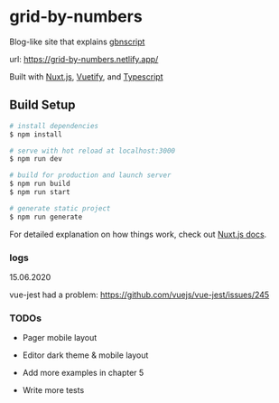 # grid-by-numbers

Blog-like site that explains [gbnscript](https://github.com/yyyk/gbnscript)

url: https://grid-by-numbers.netlify.app/

Built with [Nuxt.js](https://nuxtjs.org/), [Vuetify](https://vuetifyjs.com), and [Typescript](https://www.typescriptlang.org/)

>

## Build Setup

```bash
# install dependencies
$ npm install

# serve with hot reload at localhost:3000
$ npm run dev

# build for production and launch server
$ npm run build
$ npm run start

# generate static project
$ npm run generate
```

For detailed explanation on how things work, check out [Nuxt.js docs](https://nuxtjs.org).

### logs

15.06.2020

vue-jest had a problem: https://github.com/vuejs/vue-jest/issues/245

### TODOs

- Pager mobile layout

- Editor dark theme & mobile layout

- Add more examples in chapter 5

- Write more tests

